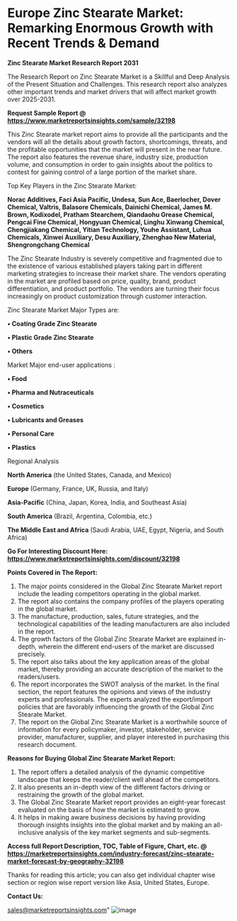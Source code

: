 # Europe Zinc Stearate Market: Remarking Enormous Growth with Recent Trends & Demand

<strong>Zinc Stearate Market Research Report 2031</strong>

The Research Report on Zinc Stearate Market is a Skillful and Deep Analysis of the Present Situation and Challenges. This research report also analyzes other important trends and market drivers that will affect market growth over 2025-2031.

<strong>Request Sample Report @ <a href=https://www.marketreportsinsights.com/sample/32198>https://www.marketreportsinsights.com/sample/32198</a></strong>

This Zinc Stearate market report aims to provide all the participants and the vendors will all the details about growth factors, shortcomings, threats, and the profitable opportunities that the market will present in the near future. The report also features the revenue share, industry size, production volume, and consumption in order to gain insights about the politics to contest for gaining control of a large portion of the market share.

Top Key Players in the Zinc Stearate Market:

<strong>Norac Additives, Faci Asia Pacific, Undesa, Sun Ace, Baerlocher, Dover Chemical, Valtris, Balasore Chemicals, Dainichi Chemical, James M. Brown, Kodixodel, Pratham Stearchem, Qiandaohu Grease Chemical, Pengcai Fine Chemical, Hongyuan Chemical, Linghu Xinwang Chemical, Chengjiakang Chemical, Yitian Technology, Youhe Assistant, Luhua Chemicals, Xinwei Auxiliary, Desu Auxiliary, Zhenghao New Material, Shengrongchang Chemical</strong>

The Zinc Stearate Industry is severely competitive and fragmented due to the existence of various established players taking part in different marketing strategies to increase their market share. The vendors operating in the market are profiled based on price, quality, brand, product differentiation, and product portfolio. The vendors are turning their focus increasingly on product customization through customer interaction.

Zinc Stearate Market Major Types are:

<strong>• Coating Grade Zinc Stearate

• Plastic Grade Zinc Stearate

• Others</strong>

Market Major end-user applications :

<strong>• Food

• Pharma and Nutraceuticals

• Cosmetics

• Lubricants and Greases

• Personal Care

• Plastics</strong>

Regional Analysis

</u><strong><b>North America</b></strong> (the United States, Canada, and Mexico)

<strong><b>Europe </b></strong>(Germany, France, UK, Russia, and Italy)

<strong><b>Asia-Pacific</b></strong> (China, Japan, Korea, India, and Southeast Asia)

<strong><b>South America</b></strong> (Brazil, Argentina, Colombia, etc.)

<strong><b>The Middle East and Africa</b></strong> (Saudi Arabia, UAE, Egypt, Nigeria, and South Africa)

<strong>Go For Interesting Discount Here: <a href=https://www.marketreportsinsights.com/discount/32198>https://www.marketreportsinsights.com/discount/32198</a></strong>

<strong>Points Covered in The Report:</strong>
<ol>
  <li>The major points considered in the Global Zinc Stearate Market report include the leading competitors operating in the global market.</li>
  <li>The report also contains the company profiles of the players operating in the global market.</li>
  <li>The manufacture, production, sales, future strategies, and the technological capabilities of the leading manufacturers are also included in the report.</li>
  <li>The growth factors of the Global Zinc Stearate Market are explained in-depth, wherein the different end-users of the market are discussed precisely.</li>
  <li>The report also talks about the key application areas of the global market, thereby providing an accurate description of the market to the readers/users.</li>
  <li>The report incorporates the SWOT analysis of the market. In the final section, the report features the opinions and views of the industry experts and professionals. The experts analyzed the export/import policies that are favorably influencing the growth of the Global Zinc Stearate Market.</li>
  <li>The report on the Global Zinc Stearate Market is a worthwhile source of information for every policymaker, investor, stakeholder, service provider, manufacturer, supplier, and player interested in purchasing this research document.</li>
</ol>
<strong>Reasons for Buying Global Zinc Stearate Market Report:</strong>

<ol>
  <li>The report offers a detailed analysis of the dynamic competitive landscape that keeps the reader/client well ahead of the competitors.</li>
  <li>It also presents an in-depth view of the different factors driving or restraining the growth of the global market.</li>
  <li>The Global Zinc Stearate Market report provides an eight-year forecast evaluated on the basis of how the market is estimated to grow.</li>
  <li>It helps in making aware business decisions by having providing thorough insights insights into the global market and by making an all-inclusive analysis of the key market segments and sub-segments.</li>
</ol>
<strong>Access full Report Description, TOC, Table of Figure, Chart, etc. @ <a href=https://marketreportsinsights.com/industry-forecast/zinc-stearate-market-forecast-by-geography-32198>https://marketreportsinsights.com/industry-forecast/zinc-stearate-market-forecast-by-geography-32198</a></strong>


Thanks for reading this article; you can also get individual chapter wise section or region wise report version like Asia, United States, Europe.

<strong>Contact Us:</strong>

sales@marketreportsinsights.com"
![image](https://github.com/user-attachments/assets/7a9e69fb-4842-4e35-bdd7-5325d4106880)
